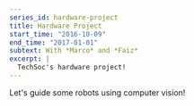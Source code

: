 ```yaml
---
series_id: hardware-project
title: Hardware Project
start_time: "2016-10-09"
end_time: "2017-01-01"
subtext: With *Marco* and *Faiz*
excerpt: |
  TechSoc's hardware project!
---
```


Let's guide some robots using computer vision!

